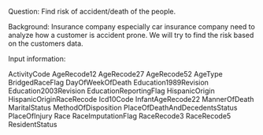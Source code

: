 Question: Find risk of accident/death of the people.

Background: Insurance company especially car insurance company need to analyze how a customer is accident prone. We will try to find the risk based on the customers data.

Input information: 

ActivityCode
AgeRecode12
AgeRecode27
AgeRecode52
AgeType
BridgedRaceFlag
DayOfWeekOfDeath
Education1989Revision
Education2003Revision
EducationReportingFlag
HispanicOrigin
HispanicOriginRaceRecode
Icd10Code
InfantAgeRecode22
MannerOfDeath
MaritalStatus
MethodOfDisposition
PlaceOfDeathAndDecedentsStatus
PlaceOfInjury
Race
RaceImputationFlag
RaceRecode3
RaceRecode5
ResidentStatus